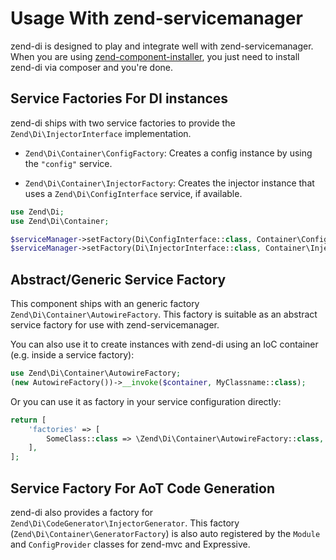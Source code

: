 # Usage With zend-servicemanager

zend-di is designed to play and integrate well with zend-servicemanager.  When
you are using [zend-component-installer](https://docs.zendframework.com/zend-component-installer/),
you just need to install zend-di via composer and you're done.

## Service Factories For DI instances

zend-di ships with two service factories to provide the
`Zend\Di\InjectorInterface` implementation.

- `Zend\Di\Container\ConfigFactory`: Creates a config instance by using the `"config"` service.

- `Zend\Di\Container\InjectorFactory`: Creates the injector instance that uses a
  `Zend\Di\ConfigInterface` service, if available.

```php
use Zend\Di;
use Zend\Di\Container;

$serviceManager->setFactory(Di\ConfigInterface::class, Container\ConfigFactory::class);
$serviceManager->setFactory(Di\InjectorInterface::class, Container\InjectorFactory::class);
```

## Abstract/Generic Service Factory

This component ships with an generic factory
`Zend\Di\Container\AutowireFactory`. This factory is suitable as an abstract
service factory for use with zend-servicemanager.

You can also use it to create instances with zend-di using an IoC container
(e.g. inside a service factory):

```php
use Zend\Di\Container\AutowireFactory;
(new AutowireFactory())->__invoke($container, MyClassname::class);
```

Or you can use it as factory in your service configuration directly:

```php
return [
    'factories' => [
        SomeClass::class => \Zend\Di\Container\AutowireFactory::class,
    ],
];
```


## Service Factory For AoT Code Generation

zend-di also provides a factory for `Zend\Di\CodeGenerator\InjectorGenerator`.
This factory (`Zend\Di\Container\GeneratorFactory`) is also auto registered by
the `Module` and `ConfigProvider` classes for zend-mvc and Expressive.
